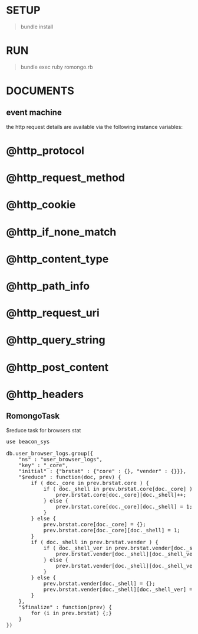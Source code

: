 
SETUP
===============
> bundle install

RUN
===============
> bundle exec ruby romongo.rb

DOCUMENTS
===============
event machine
---------------
the http request details are available via the following instance variables:
#   @http_protocol
#   @http_request_method
#   @http_cookie
#   @http_if_none_match
#   @http_content_type
#   @http_path_info
#   @http_request_uri
#   @http_query_string
#   @http_post_content
#   @http_headers

RomongoTask
--------------

$reduce task for browsers stat
<pre>
use beacon_sys

db.user_browser_logs.group({
	"ns" : "user_browser_logs",
	"key" : "_core",
	"initial" : {"brstat" : {"core" : {}, "vender" : {}}},
	"$reduce" : function(doc, prev) {
		if ( doc._core in prev.brstat.core ) {
			if ( doc._shell in prev.brstat.core[doc._core] ) {
				prev.brstat.core[doc._core][doc._shell]++;
			} else {
				prev.brstat.core[doc._core][doc._shell] = 1;
			}
		} else {
			prev.brstat.core[doc._core] = {};
			prev.brstat.core[doc._core][doc._shell] = 1;
		}
		if ( doc._shell in prev.brstat.vender ) {
			if ( doc._shell_ver in prev.brstat.vender[doc._shell] ) {
				prev.brstat.vender[doc._shell][doc._shell_ver]++;
			} else {
				prev.brstat.vender[doc._shell][doc._shell_ver] = 1;
			}
		} else {
			prev.brstat.vender[doc._shell] = {};
			prev.brstat.vender[doc._shell][doc._shell_ver] = 1;
		}
	},
	"$finalize" : function(prev) {
		for (i in prev.brstat) {;}
	}
})
</pre>

